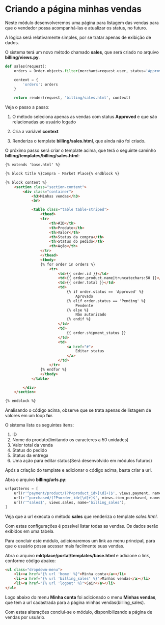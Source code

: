 # Criando a página minhas vendas

Neste módulo desenvolveremos uma página para listagem das vendas para que o vendedor possa acompanhá-las e atualizar os status, no futuro.

A lógica será relativamente simples, por se tratar apenas de exibição de dados.

O sistema terá um novo método chamado **sales**, que será criado no arquivo **billing/views.py**.

```python
def sales(request):
    orders = Order.objects.filter(merchant=request.user, status='Approved')

    context = {
        'orders': orders
    }

    return render(request, 'billing/sales.html', context)
```

Veja o passo a passo:

1. O método seleciona apenas as vendas com status **Approved** e que são relacionadas ao usuário logado

2. Cria a variável **context** 

3. Renderiza o template **billing/sales.html**, que ainda não foi criado.

O próximo passo será criar o template acima, que terá o seguinte caminho **billing/templates/billing/sales.html**:

```html
{% extends 'base.html' %}

{% block title %}Compra - Market Place{% endblock %}

{% block content %}
    <section class="section-content">
        <div class="container">
            <h3>Minhas vendas</h3>
            <br>

            <table class="table table-striped">
                <thead>
                <tr>
                    <th>#ID</th>
                    <th>Produto</th>
                    <th>Valor</th>
                    <th>Status da compra</th>
                    <th>Status do pedido</th>
                    <th>Ação</th>
                </tr>
                </thead>
                <tbody>
                {% for order in orders %}
                    <tr>
                        <td>{{ order.id }}</td>
                        <td>{{ order.product.name|truncatechars:50 }}</td>
                        <td>{{ order.total }}</td>
                        <td>
                            {% if order.status == 'Approved' %}
                                Aprovado
                            {% elif order.status == 'Pending' %}
                                Pendente
                            {% else %}
                                Não autorizado
                            {% endif %}
                        </td>
                        <td>
                            {{ order.shipment_status }}
                        </td>
                        <td>
                            <a href="#">
                                Editar status
                            </a>
                        </td>
                    </tr>
                {% endfor %}
                </tbody>
            </table>

        </div>
    </section>

{% endblock %}
```

Analisando o código acima, observe que se trata apenas de listagem de valores em um loop **for**.

O sistema lista os seguintes itens:

1. ID
2. Nome do produto(limitando os caracteres a 50 unidades)
3. Valor total da venda
4. Status do pedido
5. Status da entrega
6. Uma ação para editar status(Será desenvolvido em módulos futuros)

Após a criação do template e adicionar o código acima, basta criar a url.

Abra o arquivo **billing/urls.py**:

```python
urlpatterns = [
    url(r'^payment/product/(?P<product_id>[\d]+)$', views.payment, name='billing_payment'),
    url(r'^purchased/(?P<order_id>[\d]+)$', views.item_purchased, name='billing_item_purchased'),
    url(r'^sales$', views.sales, name='billing_sales'),
]
```

Veja que a url executa o método **sales** que renderiza o template *sales.html*.

Com estas configurações é possível listar todas as vendas. Os dados serão exibidos em uma tabela.

Para concluir este módulo, adicionaremos um link ao menu principal, para que o usuário possa acessar mais facilmente suas vendas.

Abra o arquivo **mktplace/portal/templates/base.html** e adicione o link, conforme código abaixo:

```html
<ul class="dropdown-menu">
    <li><a href="{% url 'home' %}">Minha conta</a></li>
    <li><a href="{% url 'billing_sales' %}">Minhas vendas</a></li>
    <li><a href="{% url 'logout' %}">Sair</a></li>
</ul>
```

Logo abaixo do menu **Minha conta** foi adicionado o menu **Minhas vendas**, que tem a url cadastrada para a página minhas vendas(billing_sales).

Com estas alterações conclui-se o módulo, disponibilizando a página de vendas por usuário.







